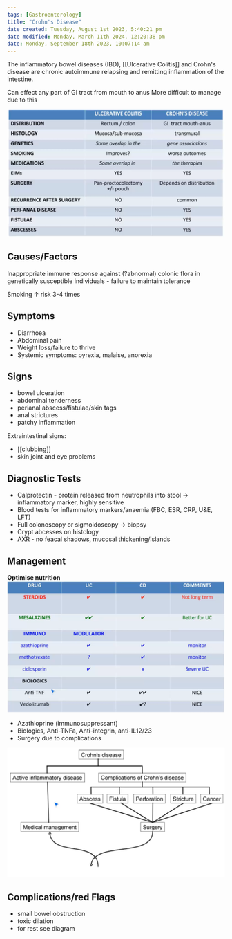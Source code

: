 ```yaml
---
tags: [Gastroenterology]
title: "Crohn's Disease"
date created: Tuesday, August 1st 2023, 5:40:21 pm
date modified: Monday, March 11th 2024, 12:20:38 pm
date: Monday, September 18th 2023, 10:07:14 am
---
```


The inflammatory bowel diseases (IBD), [[Ulcerative Colitis]] and Crohn's disease are chronic autoimmune relapsing and remitting inflammation of the intestine.

Can effect any part of GI tract from mouth to anus
More difficult to manage due to this

![|650](z_attachments/650-1.png)

## Causes/Factors

Inappropriate immune response against (?abnormal) colonic flora in genetically susceptible individuals - failure to maintain tolerance

Smoking $\uparrow$ risk 3-4 times

## Symptoms

- Diarrhoea
- Abdominal pain
- Weight loss/failure to thrive
- Systemic symptoms: pyrexia, malaise, anorexia

## Signs

- bowel ulceration
- abdominal tenderness
- perianal abscess/fistulae/skin tags
- anal strictures
- patchy inflammation

Extraintestinal signs:

- [[clubbing]]
- skin joint and eye problems

## Diagnostic Tests

- Calprotectin - protein released from neutrophils into stool -> inflammatory marker, highly sensitive
- Blood tests for inflammatory markers/anaemia (FBC, ESR, CRP, U&E, LFT)
- Full colonoscopy or sigmoidoscopy -> biopsy
- Crypt abcesses on histology
- AXR - no feacal shadows, mucosal thickening/islands

## Management

**Optimise nutrition**
![|650](z_attachments/650.png)

- Azathioprine (immunosuppressant)
- Biologics, Anti-TNFa, Anti-integrin, anti-IL12/23
- Surgery due to complications

![](z_attachments/B10dLH6.png)

## Complications/red Flags

- small bowel obstruction
- toxic dilation
- for rest see diagram
